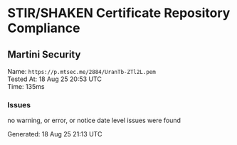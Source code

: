 # STIR/SHAKEN Certificate Repository Compliance

## Martini Security

Name: `https://p.mtsec.me/2884/UranTb-ZTl2L.pem`\
Tested At: 18 Aug 25 20:53 UTC\
Time: 135ms

### Issues

no warning, or error, or notice date level issues were found

Generated: 18 Aug 25 21:13 UTC